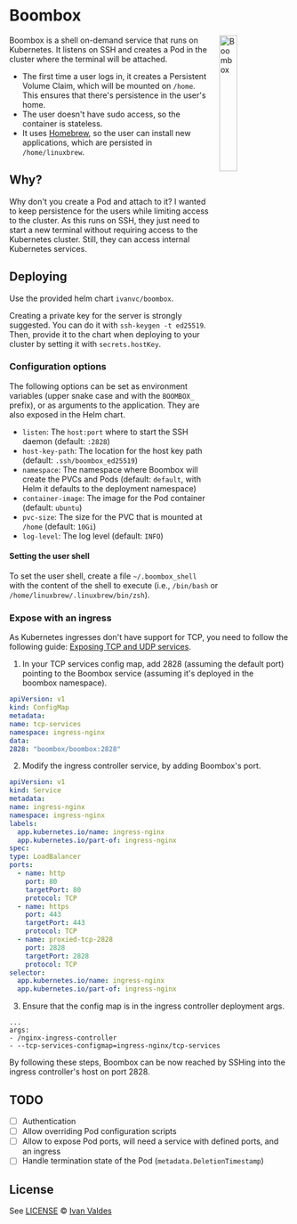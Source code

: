 # Boombox

<p><img src="https://ivan.vc/boombox/images/logo.png" alt="Boombox" title="Boombox" align="right" width="25%" style="padding-left: 10px"></p>

Boombox is a shell on-demand service that runs on Kubernetes. It listens on SSH
and creates a Pod in the cluster where the terminal will be attached.

* The first time a user logs in, it creates a Persistent Volume Claim, which will
  be mounted on `/home`. This ensures that there's persistence in the user's
  home.
* The user doesn't have sudo access, so the container is stateless.
* It uses [Homebrew](https://brew.sh), so the user can install new applications,
  which are persisted in `/home/linuxbrew`.

## Why?

Why don't you create a Pod and attach to it? I wanted to keep persistence for
the users while limiting access to the cluster. As this runs on SSH, they just
need to start a new terminal without requiring access to the Kubernetes
cluster. Still, they can access internal Kubernetes services.

## Deploying

Use the provided helm chart `ivanvc/boombox`.

Creating a private key for the server is strongly suggested. You can do it with
`ssh-keygen -t ed25519`. Then, provide it to the chart when deploying to your
cluster by setting it with `secrets.hostKey`.

### Configuration options

The following options can be set as environment variables (upper snake case and
with the `BOOMBOX_` prefix), or as arguments to the application. They are also
exposed in the Helm chart.

* `listen`: The `host:port` where to start the SSH daemon (default: `:2828`)
* `host-key-path`: The location for the host key path (default:
  `.ssh/boombox_ed25519`)
* `namespace`: The namespace where Boombox will create the PVCs and Pods
  (default: `default`, with Helm it defaults to the deployment namespace)
* `container-image`: The image for the Pod container (default: `ubuntu`)
* `pvc-size`: The size for the PVC that is mounted at `/home` (default: `10Gi`)
* `log-level`: The log level (default: `INFO`)

#### Setting the user shell

To set the user shell, create a file `~/.boombox_shell` with the content of the
shell to execute (i.e., `/bin/bash` or `/home/linuxbrew/.linuxbrew/bin/zsh`).

### Expose with an ingress

As Kubernetes ingresses don't have support for TCP, you need to follow the
following guide: [Exposing TCP and UDP services].

1. In your TCP services config map, add 2828 (assuming the default port)
   pointing to the Boombox service (assuming it's deployed in the boombox
   namespace).
  ```yaml
apiVersion: v1
kind: ConfigMap
metadata:
  name: tcp-services
  namespace: ingress-nginx
data:
  2828: "boombox/boombox:2828"
  ```

2. Modify the ingress controller service, by adding Boombox's port.
  ```yaml
apiVersion: v1
kind: Service
metadata:
  name: ingress-nginx
  namespace: ingress-nginx
  labels:
    app.kubernetes.io/name: ingress-nginx
    app.kubernetes.io/part-of: ingress-nginx
spec:
  type: LoadBalancer
  ports:
    - name: http
      port: 80
      targetPort: 80
      protocol: TCP
    - name: https
      port: 443
      targetPort: 443
      protocol: TCP
    - name: proxied-tcp-2828
      port: 2828
      targetPort: 2828
      protocol: TCP
  selector:
    app.kubernetes.io/name: ingress-nginx
    app.kubernetes.io/part-of: ingress-nginx
  ```

3. Ensure that the config map is in the ingress controller deployment args.
  ```
...
args:
  - /nginx-ingress-controller
  - --tcp-services-configmap=ingress-nginx/tcp-services
  ```

By following these steps, Boombox can be now reached by SSHing into the ingress
controller's host on port 2828.

## TODO

- [ ] Authentication
- [ ] Allow overriding Pod configuration scripts
- [ ] Allow to expose Pod ports, will need a service with defined ports, and
      an ingress
- [ ] Handle termination state of the Pod (`metadata.DeletionTimestamp`)

## License

See [LICENSE](LICENSE) © [Ivan Valdes](https://github.com/ivanvc/)

[Exposing TCP and UDP services]: https://kubernetes.github.io/ingress-nginx/user-guide/exposing-tcp-udp-services/
